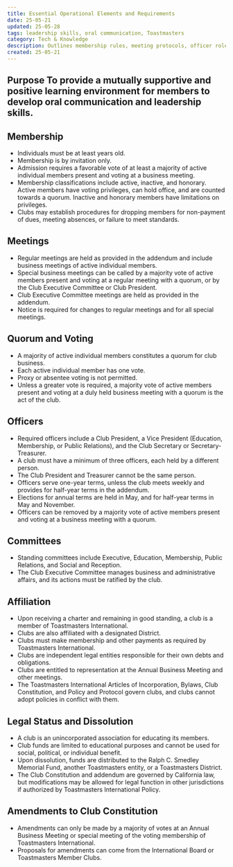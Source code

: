 ```yaml
---
title: Essential Operational Elements and Requirements
date: 25-05-21
updated: 25-05-28
tags: leadership skills, oral communication, Toastmasters
category: Tech & Knowledge
description: Outlines membership rules, meeting protocols, officer roles, and affiliations for clubs within Toastmasters International, emphasizing oral communication and leadership skills development. Additionally, it covers legal status, financial rules, and amendment procedures for club constitutions.
created: 25-05-21
---
```


## Purpose To provide a mutually supportive and positive learning environment for members to develop oral communication and leadership skills.

## Membership

- Individuals must be at least  years old.
- Membership is by invitation only.
- Admission requires a favorable vote of at least a majority of active individual members present and voting at a business meeting.
- Membership classifications include active, inactive, and honorary. Active members have voting privileges, can hold office, and are counted towards a quorum. Inactive and honorary members have limitations on privileges.
- Clubs may establish procedures for dropping members for non-payment of dues, meeting absences, or failure to meet standards.

## Meetings

- Regular meetings are held as provided in the addendum and include business meetings of active individual members.
- Special business meetings can be called by a majority vote of active members present and voting at a regular meeting with a quorum, or by the Club Executive Committee or Club President.
- Club Executive Committee meetings are held as provided in the addendum.
- Notice is required for changes to regular meetings and for all special meetings.

## Quorum and Voting

 - A majority of active individual members constitutes a quorum for club business.
 - Each active individual member has one vote.
 - Proxy or absentee voting is not permitted.
 - Unless a greater vote is required, a majority vote of active members present and voting at a duly held business meeting with a quorum is the act of the club.

## Officers

- Required officers include a Club President, a Vice President (Education, Membership, or Public Relations), and the Club Secretary or Secretary-Treasurer.
- A club must have a minimum of three officers, each held by a different person.
- The Club President and Treasurer cannot be the same person.
- Officers serve one-year terms, unless the club meets weekly and provides for half-year terms in the addendum.
- Elections for annual terms are held in May, and for half-year terms in May and November.
- Officers can be removed by a majority vote of active members present and voting at a business meeting with a quorum.

## Committees

- Standing committees include Executive, Education, Membership, Public Relations, and Social and Reception.
- The Club Executive Committee manages business and administrative affairs, and its actions must be ratified by the club.

## Affiliation

- Upon receiving a charter and remaining in good standing, a club is a member of Toastmasters International.
- Clubs are also affiliated with a designated District.
- Clubs must make membership and other payments as required by Toastmasters International.
- Clubs are independent legal entities responsible for their own debts and obligations.
- Clubs are entitled to representation at the Annual Business Meeting and other meetings.
- The Toastmasters International Articles of Incorporation, Bylaws, Club Constitution, and Policy and Protocol govern clubs, and clubs cannot adopt policies in conflict with them.

## Legal Status and Dissolution

- A club is an unincorporated association for educating its members.
- Club funds are limited to educational purposes and cannot be used for social, political, or individual benefit.
- Upon dissolution, funds are distributed to the Ralph C. Smedley Memorial Fund, another Toastmasters entity, or a Toastmasters District.
- The Club Constitution and addendum are governed by California law, but modifications may be allowed for legal function in other jurisdictions if authorized by Toastmasters International Policy.

## Amendments to Club Constitution

- Amendments can only be made by a majority of votes at an Annual Business Meeting or special meeting of the voting membership of Toastmasters International.
- Proposals for amendments can come from the International Board or Toastmasters Member Clubs.
